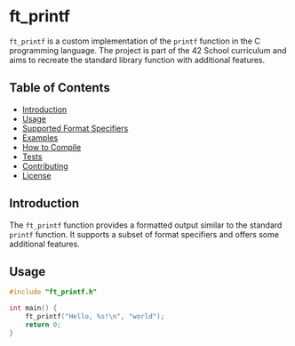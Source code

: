 # ft_printf

`ft_printf` is a custom implementation of the `printf` function in the C programming language. The project is part of the 42 School curriculum and aims to recreate the standard library function with additional features.

## Table of Contents
- [Introduction](#introduction)
- [Usage](#usage)
- [Supported Format Specifiers](#supported-format-specifiers)
- [Examples](#examples)
- [How to Compile](#how-to-compile)
- [Tests](#tests)
- [Contributing](#contributing)
- [License](#license)

## Introduction

The `ft_printf` function provides a formatted output similar to the standard `printf` function. It supports a subset of format specifiers and offers some additional features.

## Usage

```c
#include "ft_printf.h"

int main() {
    ft_printf("Hello, %s!\n", "world");
    return 0;
}
